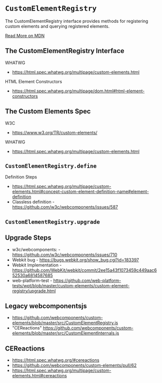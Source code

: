 # `CustomElementRegistry`

The CustomElementRegistry interface provides methods for registering custom elements and querying registered elements.

[Read More on MDN](https://developer.mozilla.org/en-US/docs/Web/API/CustomElementRegistry)


## The CustomElementRegistry Interface

WHATWG
  - https://html.spec.whatwg.org/multipage/custom-elements.html

HTML Element Constructors
  - https://html.spec.whatwg.org/multipage/dom.html#html-element-constructors


## The Custom Elements Spec

W3C
  - https://www.w3.org/TR/custom-elements/

WHATWG
  - https://html.spec.whatwg.org/multipage/custom-elements.html


## `CustomElementRegistry.define`

Definition Steps
  - https://html.spec.whatwg.org/multipage/custom-elements.html#concept-custom-element-definition-name#element-definition
  - Classless definition - https://github.com/w3c/webcomponents/issues/587


## `CustomElementRegistry.upgrade`

Upgrade Steps
  - 
  - w3c/webcomponents: - https://github.com/w3c/webcomponents/issues/710
  - Webkit bug - https://bugs.webkit.org/show_bug.cgi?id=183397
  - Webkit Implementation - https://github.com/WebKit/webkit/commit/2ee15a43f1073459c449aac652530a6814587685
  - web-platform-test - https://github.com/web-platform-tests/wpt/blob/master/custom-elements/custom-element-registry/upgrade.html


## Legacy webcomponentsjs

   - https://github.com/webcomponents/custom-elements/blob/master/src/CustomElementRegistry.js
   - "CEReactions" https://github.com/webcomponents/custom-elements/blob/master/src/CustomElementInternals.js


## CEReactions
   - https://html.spec.whatwg.org/#cereactions
   - https://github.com/webcomponents/custom-elements/pull/62
   - https://html.spec.whatwg.org/multipage/custom-elements.html#cereactions
